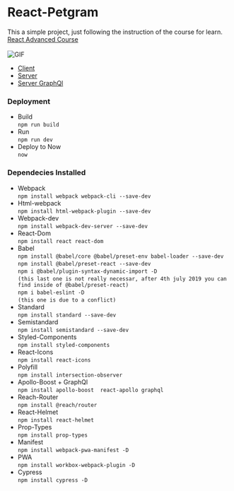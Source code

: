 # React-Petgram
This a simple project, just following the instruction of the course for learn. <br />
[React Advanced Course](https://platzi.com/cursos/react-avanzado/)<br /><br />
![GIF](https://user-images.githubusercontent.com/48134692/66275566-ad9ee980-e83e-11e9-9a42-120dbbfb89fa.gif)

* [Client]()
* [Server](https://petgram--now-api.now.sh)
* [Server GraphQl](https://petgram--now-api.now.sh/graphql)

### Deployment
* Build<br />
    `npm run build`
* Run<br />
    `npm run dev`
* Deploy to Now<br />
    `now`

### Dependecies Installed
* Webpack<br />
    `npm install webpack webpack-cli --save-dev`
* Html-webpack<br />
    `npm install html-webpack-plugin --save-dev`
* Webpack-dev<br />
    `npm install webpack-dev-server --save-dev`
* React-Dom<br />
    `npm install react react-dom`
* Babel<br />
    `npm install @babel/core @babel/preset-env babel-loader --save-dev`<br />
    `npm install @babel/preset-react --save-dev`<br />
    `npm i @babel/plugin-syntax-dynamic-import -D` <br /> `(this last one is not really necessar, after 4th july 2019 you can find inside of @babel/preset-react)`<br />
    `npm i babel-eslint -D` <br /> `(this one is due to a conflict)`
* Standard<br />
    `npm install standard --save-dev`
* Semistandard<br />
    `npm install semistandard --save-dev`
* Styled-Components<br />
    `npm install styled-components`
* React-Icons<br />
    `npm install react-icons`
* Polyfill<br />
    `npm install intersection-observer`
* Apollo-Boost + GraphQl<br />
    `npm install apollo-boost  react-apollo graphql`
* Reach-Router<br />
    `npm install @reach/router`
* React-Helmet<br />
    `npm install react-helmet`
* Prop-Types<br />
    `npm install prop-types`
* Manifest<br />
    `npm install webpack-pwa-manifest -D`
* PWA<br />
    `npm install workbox-webpack-plugin -D`
* Cypress<br />
    `npm install cypress -D`
